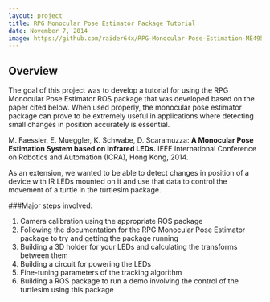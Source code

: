 ```yaml
---
layout: project
title: RPG Monocular Pose Estimator Package Tutorial
date: November 7, 2014
image: https://github.com/raider64x/RPG-Monocular-Pose-Estimation-ME495-HW2/raw/master/images/lifecam_mono.png
---
```


## Overview
The goal of this project was to develop a tutorial for using the RPG Monocular Pose Estimator ROS package that was developed based on the paper cited below. When used properly, the monocular pose estimator package can prove to be extremely useful in applications where detecting small changes in position accurately is essential.

M. Faessler, E. Mueggler, K. Schwabe, D. Scaramuzza: **A Monocular Pose Estimation System based on Infrared LEDs.** IEEE International Conference on Robotics and Automation (ICRA), Hong Kong, 2014.

As an extension, we wanted to be able to detect changes in position of a device with IR LEDs mounted on it and use that data to control the movement of a turtle in the turtlesim package. 

###Major steps involved:

1. Camera calibration using the appropriate ROS package
2. Following the documentation for the RPG Monocular Pose Estimator package to try and getting the package running
3. Building a 3D holder for your LEDs and calculating the transforms between them
4. Building a circuit for powering the LEDs
5. Fine-tuning parameters of the tracking algorithm
6. Building a ROS package to run a demo involving the control of the turtlesim using this package
